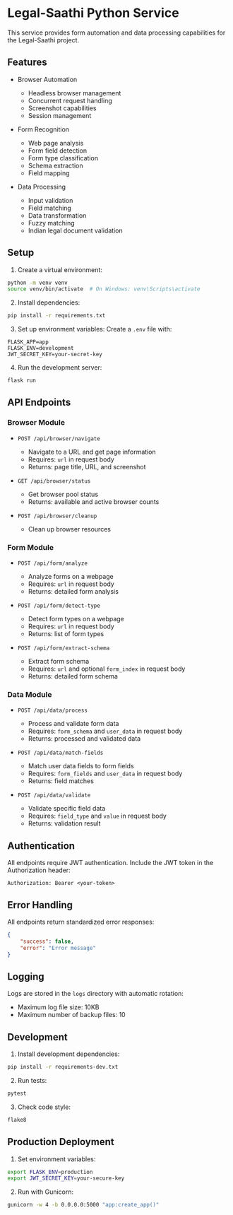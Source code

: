# Legal-Saathi Python Service

This service provides form automation and data processing capabilities for the Legal-Saathi project.

## Features

- Browser Automation
  - Headless browser management
  - Concurrent request handling
  - Screenshot capabilities
  - Session management

- Form Recognition
  - Web page analysis
  - Form field detection
  - Form type classification
  - Schema extraction
  - Field mapping

- Data Processing
  - Input validation
  - Field matching
  - Data transformation
  - Fuzzy matching
  - Indian legal document validation

## Setup

1. Create a virtual environment:
```bash
python -m venv venv
source venv/bin/activate  # On Windows: venv\Scripts\activate
```

2. Install dependencies:
```bash
pip install -r requirements.txt
```

3. Set up environment variables:
Create a `.env` file with:
```
FLASK_APP=app
FLASK_ENV=development
JWT_SECRET_KEY=your-secret-key
```

4. Run the development server:
```bash
flask run
```

## API Endpoints

### Browser Module

- `POST /api/browser/navigate`
  - Navigate to a URL and get page information
  - Requires: `url` in request body
  - Returns: page title, URL, and screenshot

- `GET /api/browser/status`
  - Get browser pool status
  - Returns: available and active browser counts

- `POST /api/browser/cleanup`
  - Clean up browser resources

### Form Module

- `POST /api/form/analyze`
  - Analyze forms on a webpage
  - Requires: `url` in request body
  - Returns: detailed form analysis

- `POST /api/form/detect-type`
  - Detect form types on a webpage
  - Requires: `url` in request body
  - Returns: list of form types

- `POST /api/form/extract-schema`
  - Extract form schema
  - Requires: `url` and optional `form_index` in request body
  - Returns: detailed form schema

### Data Module

- `POST /api/data/process`
  - Process and validate form data
  - Requires: `form_schema` and `user_data` in request body
  - Returns: processed and validated data

- `POST /api/data/match-fields`
  - Match user data fields to form fields
  - Requires: `form_fields` and `user_data` in request body
  - Returns: field matches

- `POST /api/data/validate`
  - Validate specific field data
  - Requires: `field_type` and `value` in request body
  - Returns: validation result

## Authentication

All endpoints require JWT authentication. Include the JWT token in the Authorization header:
```
Authorization: Bearer <your-token>
```

## Error Handling

All endpoints return standardized error responses:
```json
{
    "success": false,
    "error": "Error message"
}
```

## Logging

Logs are stored in the `logs` directory with automatic rotation:
- Maximum log file size: 10KB
- Maximum number of backup files: 10

## Development

1. Install development dependencies:
```bash
pip install -r requirements-dev.txt
```

2. Run tests:
```bash
pytest
```

3. Check code style:
```bash
flake8
```

## Production Deployment

1. Set environment variables:
```bash
export FLASK_ENV=production
export JWT_SECRET_KEY=your-secure-key
```

2. Run with Gunicorn:
```bash
gunicorn -w 4 -b 0.0.0.0:5000 "app:create_app()"
``` 